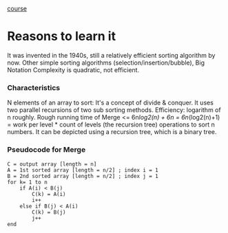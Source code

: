 [course](https://www.coursera.org/learn/algorithms-divide-conquer/lecture/NtFU9/merge-sort-pseudocode)

# Reasons to learn it

It was invented in the 1940s, still a relatively efficient sorting algorithm by now.
Other simple sorting algorithms (selection/insertion/bubble), Big Notation Complexity is quadratic, not efficient.

### Characteristics

N elements of an array to sort:
It's a concept of divide & conquer.
It uses two parallel recursions of two sub sorting methods.
Efficiency: logarithm of n roughly.
Rough running time of Merge <= 6n*log2(n) + 6n = 6n*(log2(n)+1) = work per level * count of levels (the recursion tree)
operations to sort n numbers.
It can be depicted using a recursion tree, which is a binary tree.

### Pseudocode for Merge

~~~text
C = output array [length = n]
A = 1st sorted array [length = n/2] ; index i = 1
B = 2nd sorted array [length = n/2] ; index j = 1
for k= 1 to n 
    if A(i) < B(j)
        C(k) = A(i)
        i++
    else if B(j) < A(i)
        C(k) = B(j)
        j++
end 
~~~